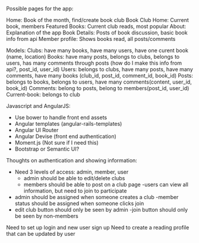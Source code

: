 Possible pages for the app:

Home: Book of the month, find/create book club
Book Club Home: Current book, members
Featured Books: Current club reads, most popular
About: Explanation of the app 
Book Details: Posts of book discussion, basic book info from api
Member profile: Shows books read, all posts/comments

Models:
Clubs: have many books, have many users, have one curent book (name, location)
Books: have many posts, belongs to clubs, belongs to users, has many comments through posts (how do I make this info from api?, post_id, user_id)
Users: belongs to clubs, have many posts, have many comments, have many books (club_id, post_id, comment_id, book_id)
Posts: belongs to books, belongs to users, have many comments(content, user_id, book_id)
Comments: belong to posts, belong to members(post_id, user_id)
Current-book: belongs to club

Javascript and AngularJS:
- Use bower to handle front end assets
- Angular templates (angular-rails-templates)
- Angular UI Router
- Angular Devise (front end authentication)
- Moment.js (Not sure if I need this)
- Bootstrap or Semantic UI?

Thoughts on authentication and showing information:
- Need 3 levels of access: admin, member, user
  - admin should be able to edit/delete clubs
  - members should be able to post on a club page
  -users can view all information, but need to join to participate
- admin should be assigned when someone creates a club
-member status should be assigned when someone clicks join
- edit club button should only be seen by admin
-join button should only be seen by non-members

Need to set up login and new user sign up
Need to create a reading profile that can be updated by user

